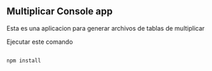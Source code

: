 

## Multiplicar Console app

Esta es una aplicacion para generar archivos de tablas de multiplicar

Ejecutar este comando 

```

npm install
```